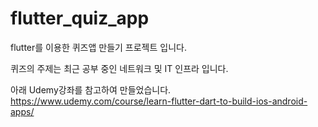 # flutter_quiz_app

flutter를 이용한 퀴즈앱 만들기 프로젝트 입니다.

퀴즈의 주제는 최근 공부 중인 네트워크 및 IT 인프라 입니다.

아래 Udemy강좌를 참고하여 만들었습니다.
https://www.udemy.com/course/learn-flutter-dart-to-build-ios-android-apps/
